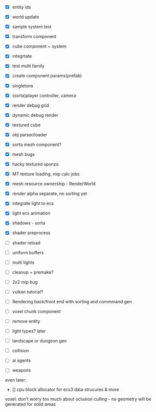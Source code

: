 - [x] entity ids
- [x] world update
- [x] sample system test
- [x] transform component
- [x] cube component + system
- [x] integrtate
- [x] test multi family
- [x] create component params(prefab)
- [x] singletons
- [x] (sorta)player controller, camera
- [x] render debug grid
- [x] dynamic debug render
- [x] textured cube
- [x] obj parser/loader
- [x] sorta mesh component?
- [x] mesh bugs
- [x] hacky textured sponza
- [x] MT texture loading, mip calc jobs
- [x] mesh resource ownership - RenderWorld
- [x] render alpha separate, no sorting yet
- [x] integrate light to ecs
- [x] light ecs animation
- [x] shadows - sorta
- [x] shader preprocess
- [ ] shader reload
- [ ] uniform buffers
- [ ] multi lights
- [ ] cleanup + premake?
- [ ] 2x2 mip bug
- [ ] vulkan tutorial?
- [ ] Rendering back/front end with sorting and commmand gen
- [ ] voxel chunk component
- [ ] remove entity
- [ ] light types?
later
- [ ] landscape or dungeon gen
- [ ] collision
- [ ] ai agents
- [ ] weapons


even later:
- [] cpu block allocator for ecs3 data strucures & more

voxel:
    don't worry too much about oclusion culling - no geometry will be generated for solid areas